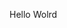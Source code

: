 Hello Wolrd







































































































































































































































































































































































































































































































































































































































































































































































































































































































































































